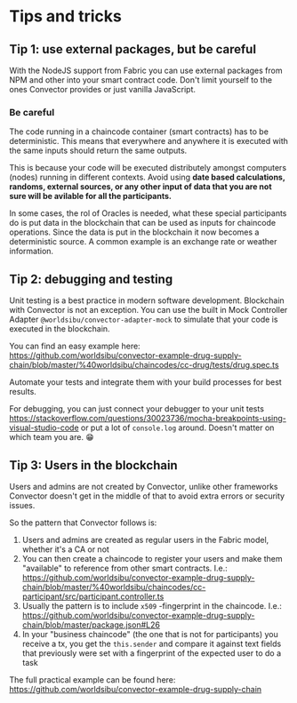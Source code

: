 # Tips and tricks

## Tip 1: use external packages, but be careful

With the NodeJS support from Fabric you can use external packages from NPM and other into your smart contract code. Don't limit yourself to the ones Convector provides or just vanilla JavaScript.

### Be careful

The code running in a chaincode container (smart contracts) has to be deterministic. This means that everywhere and anywhere it is executed with the same inputs should return the same outputs.

This is because your code will be executed distributely amongst computers (nodes) running in different contexts. Avoid using **date based calculations, randoms, external sources, or any other input of data that you are not sure will be avilable for all the participants.**

In some cases, the rol of Oracles is needed, what these special participants do is put data in the blockchain that can be used as inputs for chaincode operations. Since the data is put in the blockchain it now becomes a deterministic source. A common example is an exchange rate or weather information.

## Tip 2: debugging and testing

Unit testing is a best practice in modern software development. Blockchain with Convector is not an exception. You can use the built in Mock Controller Adapter `@worldsibu/convector-adapter-mock` to simulate that your code is executed in the blockchain.

You can find an easy example here: https://github.com/worldsibu/convector-example-drug-supply-chain/blob/master/%40worldsibu/chaincodes/cc-drug/tests/drug.spec.ts

Automate your tests and integrate them with your build processes for best results.

For debugging, you can just connect your debugger to your unit tests https://stackoverflow.com/questions/30023736/mocha-breakpoints-using-visual-studio-code or put a lot of `console.log` around. Doesn't matter on which team you are. 😁

## Tip 3: Users in the blockchain

Users and admins are not created by Convector, unlike other frameworks Convector doesn't get in the middle of that to avoid extra errors or security issues.

So the pattern that Convector follows is:

1. Users and admins are created as regular users in the Fabric model, whether it's a CA or not
2. You can then create a chaincode to register your users and make them "available" to reference from other smart contracts. I.e.: https://github.com/worldsibu/convector-example-drug-supply-chain/blob/master/%40worldsibu/chaincodes/cc-participant/src/participant.controller.ts
3. Usually the pattern is to include `x509` -fingerprint in the chaincode. I.e.: https://github.com/worldsibu/convector-example-drug-supply-chain/blob/master/package.json#L26
4. In your "business chaincode" (the one that is not for participants) you receive a tx, you get the `this.sender` and compare it against text fields that previously were set with a fingerprint of the expected user to do a task

The full practical example can be found here: https://github.com/worldsibu/convector-example-drug-supply-chain

